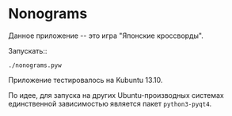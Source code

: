 Nonograms
=========

Данное приложение -- это игра "Японские кроссворды".

Запускать::

    ./nonograms.pyw


Приложение тестировалось на Kubuntu 13.10.

По идее, для запуска на других Ubuntu-производных системах единственной зависимостью
является пакет ``python3-pyqt4``.
